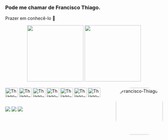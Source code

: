 ### Pode me chamar de Francisco Thiago.
Prazer em conhecê-lo 👋
<div align="center">
  <a href="https://github.com/Francisco-Thiago" style="text-decoration: none;">
  <img height="180em" src="https://github-readme-stats.vercel.app/api?username=Francisco-Thiago&show_icons=true&theme=radical&include_all_commits=true&count_private=true"/>
  <img height="180em" src="https://github-readme-stats.vercel.app/api/top-langs/?username=Francisco-Thiago&layout=compact&langs_count=7&theme=radical"/>
</div>
<div style="display: inline_block"><br>
  <img align="center" alt="Thiago-HTML" height="30" width="40" src="https://cdn.jsdelivr.net/gh/devicons/devicon/icons/html5/html5-original.svg">
  <img align="center" alt="Thiago-CSS" height="30" width="40" src="https://cdn.jsdelivr.net/gh/devicons/devicon/icons/css3/css3-original.svg">
  <img align="center" alt="Thiago-Js" height="30" width="40" src="https://cdn.jsdelivr.net/gh/devicons/devicon/icons/javascript/javascript-original.svg">
<!--   <img align="center" alt="Thiago-Ts" height="30" width="40" src="https://cdn.jsdelivr.net/gh/devicons/devicon/icons/typescript/typescript-original.svg"> -->
  <img align="center" alt="Thiago-Php" height="30" width="40" src="https://cdn.jsdelivr.net/gh/devicons/devicon/icons/php/php-original.svg">
  <img align="center" alt="Thiago-Sass" height="30" width="40" src="https://user-images.githubusercontent.com/75057408/169482605-98bbb9f1-7c78-4e1d-a186-87aeb79045d6.svg">
  <img align="center" alt="Thiago-Java" height="30" width="40" src="https://cdn.jsdelivr.net/gh/devicons/devicon/icons/java/java-original.svg">
<!--   <img align="center" alt="Thiago-Node.js" height="30" width="40" src="https://cdn.jsdelivr.net/gh/devicons/devicon/icons/nodejs/nodejs-original.svg"> -->
  <img align="center" alt="Thiago-MySQL" height="30" width="40" src="https://cdn.jsdelivr.net/gh/devicons/devicon/icons/mysql/mysql-original-wordmark.svg">
  <img align="right" alt="Francisco-Thiago" height="150" style="border-radius:50px;" src="https://user-images.githubusercontent.com/75057408/152655427-45bb7cff-9956-4d9c-8187-f17e02cbfeb5.gif">
  
  ##

<div>
  <a href="mailto:vieirathiago779@gmail.com" target="_blank"><img src="https://img.shields.io/badge/-Gmail-%23333?style=for-the-badge&logo=gmail&logoColor=white"></a>
  <a href="https://www.linkedin.com/in/thiago-vieira-899655214/" target="_blank"><img src="https://img.shields.io/badge/-LinkedIn-%230077B5?style=for-the-badge&logo=linkedin&logoColor=white"></a>
  <img src="https://github.com/Francisco-Thiago/Francisco-Thiago/blob/output/github-contribution-grid-snake.svg">
</div>
